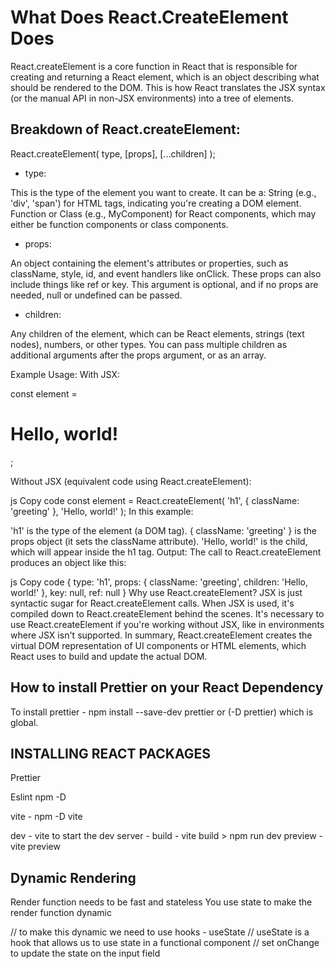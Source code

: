 # What Does React.CreateElement Does


React.createElement is a core function in React that is responsible for creating and returning a React element, which is an object describing what should be rendered to the DOM. This is how React translates the JSX syntax (or the manual API in non-JSX environments) into a tree of elements.

## Breakdown of React.createElement:

React.createElement(
  type, 
  [props], 
  [...children]
);



- type:

This is the type of the element you want to create. It can be a:
String (e.g., 'div', 'span') for HTML tags, indicating you're creating a DOM element.
Function or Class (e.g., MyComponent) for React components, which may either be function components or class components.

- props:

An object containing the element's attributes or properties, such as className, style, id, and event handlers like onClick.
These props can also include things like ref or key.
This argument is optional, and if no props are needed, null or undefined can be passed.

- children:

Any children of the element, which can be React elements, strings (text nodes), numbers, or other types.
You can pass multiple children as additional arguments after the props argument, or as an array.

Example Usage:
With JSX:

const element = <h1 className="greeting">Hello, world!</h1>;


Without JSX (equivalent code using React.createElement):

js
Copy code
const element = React.createElement(
  'h1', 
  { className: 'greeting' }, 
  'Hello, world!'
);
In this example:

'h1' is the type of the element (a DOM tag).
{ className: 'greeting' } is the props object (it sets the className attribute).
'Hello, world!' is the child, which will appear inside the h1 tag.
Output:
The call to React.createElement produces an object like this:

js
Copy code
{
  type: 'h1',
  props: {
    className: 'greeting',
    children: 'Hello, world!'
  },
  key: null,
  ref: null
}
Why use React.createElement?
JSX is just syntactic sugar for React.createElement calls. When JSX is used, it's compiled down to React.createElement behind the scenes.
It's necessary to use React.createElement if you're working without JSX, like in environments where JSX isn't supported.
In summary, React.createElement creates the virtual DOM representation of UI components or HTML elements, which React uses to build and update the actual DOM.



## How to install Prettier on your React Dependency

To install prettier - npm install --save-dev prettier  or (-D prettier) which is global.


## INSTALLING REACT PACKAGES

Prettier

Eslint npm -D 

vite - npm -D vite

dev - vite to start the dev server - 
build - vite build  > npm run dev
preview - vite preview


## Dynamic Rendering

Render function needs to be fast and stateless
You use state to make the render function dynamic

// to make this dynamic we need to use hooks - useState
// useState is a hook that allows us to use state in a functional component
// set onChange to update the state on the input field
